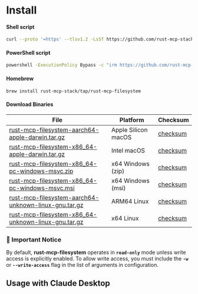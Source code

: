 # Install

<!-- tabs:start -->

#### **Shell script**

<!-- x-release-please-start-version -->

```sh
curl --proto '=https' --tlsv1.2 -LsSf https://github.com/rust-mcp-stack/rust-mcp-filesystem/releases/download/v0.2.1/rust-mcp-filesystem-installer.sh | sh
```

#### **PowerShell script**

```sh
powershell -ExecutionPolicy Bypass -c "irm https://github.com/rust-mcp-stack/rust-mcp-filesystem/releases/download/v0.2.1/rust-mcp-filesystem-installer.ps1 | iex"
```

<!-- x-release-please-end -->

#### **Homebrew**

```sh
brew install rust-mcp-stack/tap/rust-mcp-filesystem
```

#### **Download Binaries**

<table>
  <thead>
    <tr>
      <th>File</th>
      <th>Platform</th>
      <th>Checksum</th>
    </tr>
  </thead>
  <tbody>
    <tr>      
      <td>
      <!-- x-release-please-start-version -->
      <a href="https://github.com/rust-mcp-stack/rust-mcp-filesystem/releases/download/v0.2.1/rust-mcp-filesystem-aarch64-apple-darwin.tar.gz">rust-mcp-filesystem-aarch64-apple-darwin.tar.gz</a>
      <!-- x-release-please-end -->
      </td>
      <td>Apple Silicon macOS</td>
      <td>
      <!-- x-release-please-start-version -->
      <a href="https://github.com/rust-mcp-stack/rust-mcp-filesystem/releases/download/v0.2.1/rust-mcp-filesystem-aarch64-apple-darwin.tar.gz.sha256">checksum</a>
      <!-- x-release-please-end -->    
      </td>
    </tr>
    <tr>
      <td>
      <!-- x-release-please-start-version -->
      <a href="https://github.com/rust-mcp-stack/rust-mcp-filesystem/releases/download/v0.2.1/rust-mcp-filesystem-x86_64-apple-darwin.tar.gz">rust-mcp-filesystem-x86_64-apple-darwin.tar.gz</a>
      <!-- x-release-please-end -->
      </td>
      <td>Intel macOS</td>
      <td>
      <!-- x-release-please-start-version -->
      <a href="https://github.com/rust-mcp-stack/rust-mcp-filesystem/releases/download/v0.2.1/rust-mcp-filesystem-x86_64-apple-darwin.tar.gz.sha256">checksum</a>
      <!-- x-release-please-end -->
      </td>
    </tr>
    <tr>
      <td>
      <!-- x-release-please-start-version -->
      <a href="https://github.com/rust-mcp-stack/rust-mcp-filesystem/releases/download/v0.2.1/rust-mcp-filesystem-x86_64-pc-windows-msvc.zip">rust-mcp-filesystem-x86_64-pc-windows-msvc.zip</a>
      <!-- x-release-please-end -->
      </td>
      <td>x64 Windows (zip)</td>
      <td>
      <!-- x-release-please-start-version -->
      <a href="https://github.com/rust-mcp-stack/rust-mcp-filesystem/releases/download/v0.2.1/rust-mcp-filesystem-x86_64-pc-windows-msvc.zip.sha256">checksum</a>
      <!-- x-release-please-end -->
      </td>
    </tr>
    <tr>
      <td>
      <!-- x-release-please-start-version -->
      <a href="https://github.com/rust-mcp-stack/rust-mcp-filesystem/releases/download/v0.2.1/rust-mcp-filesystem-x86_64-pc-windows-msvc.msi">rust-mcp-filesystem-x86_64-pc-windows-msvc.msi</a>
      <!-- x-release-please-end -->
      </td>
      <td>x64 Windows (msi)</td>
      <td>
      <!-- x-release-please-start-version -->
      <a href="https://github.com/rust-mcp-stack/rust-mcp-filesystem/releases/download/v0.2.1/rust-mcp-filesystem-x86_64-pc-windows-msvc.msi.sha256">checksum</a>
      <!-- x-release-please-end -->
      </td>
    </tr>
    <tr>
      <td>
      <!-- x-release-please-start-version -->
      <a href="https://github.com/rust-mcp-stack/rust-mcp-filesystem/releases/download/v0.2.1/rust-mcp-filesystem-aarch64-unknown-linux-gnu.tar.gz">rust-mcp-filesystem-aarch64-unknown-linux-gnu.tar.gz</a>
      <!-- x-release-please-end -->
      </td>
      <td>ARM64 Linux</td>
      <td>
      <!-- x-release-please-start-version -->
      <a href="https://github.com/rust-mcp-stack/rust-mcp-filesystem/releases/download/v0.2.1/rust-mcp-filesystem-aarch64-unknown-linux-gnu.tar.gz.sha256">checksum</a>
      <!-- x-release-please-end -->
      </td>
    </tr>
    <tr>
      <td>
      <!-- x-release-please-start-version -->
      <a href="https://github.com/rust-mcp-stack/rust-mcp-filesystem/releases/download/v0.2.1/rust-mcp-filesystem-x86_64-unknown-linux-gnu.tar.gz">rust-mcp-filesystem-x86_64-unknown-linux-gnu.tar.gz</a>
      <!-- x-release-please-end -->
      </td>
      <td>x64 Linux</td>
      <td>
      <!-- x-release-please-start-version -->
      <a href="https://github.com/rust-mcp-stack/rust-mcp-filesystem/releases/download/v0.2.1/rust-mcp-filesystem-x86_64-unknown-linux-gnu.tar.gz.sha256">checksum</a>
      <!-- x-release-please-end -->
      </td>
    </tr>
  </tbody>
</table>

<!-- tabs:end -->

### 📝 Important Notice

By default, **rust-mcp-filesystem** operates in **`read-only`** mode unless write access is explicitly enabled. To allow write access, you must include the **`-w`** or **`--write-access`** flag in the list of arguments in configuration.

## Usage with Claude Desktop

[](_configs/claude-desktop.md ':include')
